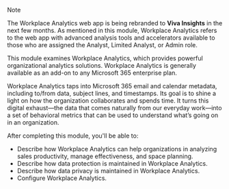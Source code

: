 >[!Note]
>The Workplace Analytics web app is being rebranded to **Viva Insights** in the next few months. As mentioned in this module, Workplace Analytics refers to the web app with advanced analysis tools and accelerators available to those who are assigned the Analyst, Limited Analyst, or Admin role.

This module examines Workplace Analytics, which provides powerful organizational analytics solutions. Workplace Analytics is generally available as an add-on to any Microsoft 365 enterprise plan.

Workplace Analytics taps into Microsoft 365 email and calendar metadata, including to/from data, subject lines, and timestamps. Its goal is to shine a light on how the organization collaborates and spends time. It turns this digital exhaust—the data that comes naturally from our everyday work—into a set of behavioral metrics that can be used to understand what’s going on in an organization.

After completing this module, you'll be able to:

- Describe how Workplace Analytics can help organizations in analyzing sales productivity, manage effectiveness, and space planning.
- Describe how data protection is maintained in Workplace Analytics.
- Describe how data privacy is maintained in Workplace Analytics.
- Configure Workplace Analytics.

